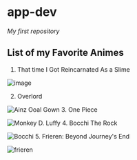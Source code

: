 # app-dev
 *My first repository*

## **List of my Favorite Animes**
1. That time I Got Reincarnated As a Slime
  
 ![image](https://github.com/user-attachments/assets/5d9875b3-26e5-41d6-bc4b-084a87282f8f)

2. Overlord
   
![Ainz Ooal Gown](https://i.pinimg.com/736x/64/0d/39/640d398f01d0b6a62ed81d177292300d.jpg)
3. One Piece
  
 ![Monkey D. Luffy](https://i.pinimg.com/736x/b1/71/b6/b171b6b2f119b8d319a78000b26c4a74.jpg)
4. Bocchi The Rock
  
 ![Bocchi](https://i.pinimg.com/736x/75/ab/7f/75ab7facdc8d9696a768cfcb1eb2c076.jpg)
5. Frieren: Beyond Journey's End
  
 ![frieren](https://i.pinimg.com/736x/63/92/24/639224f094deff2ebf9cd261fba24004.jpg)







